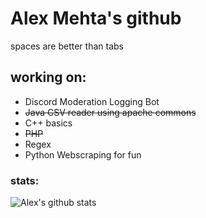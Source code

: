 # Alex Mehta's github

spaces are better than tabs


## working on:

* Discord Moderation Logging Bot
* ~~Java CSV reader using apache commons~~
* C++ basics
* ~~PHP~~
* Regex
* Python Webscraping for fun

### stats:
![Alex's github stats](https://github-readme-stats.vercel.app/api?username=alexmehta&count_private=true)
